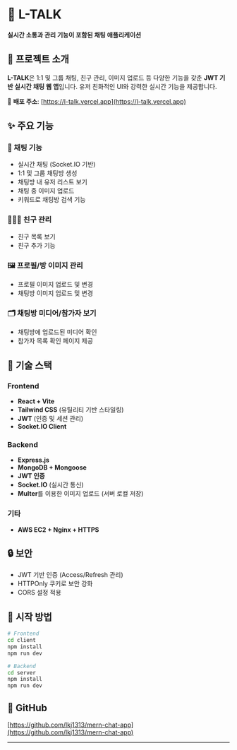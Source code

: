 # 💬 L-TALK

**실시간 소통과 관리 기능이 포함된 채팅 애플리케이션**

## 📌 프로젝트 소개

**L-TALK**은 1:1 및 그룹 채팅, 친구 관리, 이미지 업로드 등 다양한 기능을 갖춘 **JWT 기반 실시간 채팅 웹 앱**입니다. 유저 친화적인 UI와 강력한 실시간 기능을 제공합니다.

🚀 **배포 주소**: [https://l-talk.vercel.app](https://l-talk.vercel.app)

## ✨ 주요 기능

### 💬 채팅 기능

- 실시간 채팅 (Socket.IO 기반)
- 1:1 및 그룹 채팅방 생성
- 채팅방 내 유저 리스트 보기
- 채팅 중 이미지 업로드
- 키워드로 채팅방 검색 기능

### 🧑‍🤝‍🧑 친구 관리

- 친구 목록 보기
- 친구 추가 기능

### 🖼 프로필/방 이미지 관리

- 프로필 이미지 업로드 및 변경
- 채팅방 이미지 업로드 및 변경

### 🗂 채팅방 미디어/참가자 보기

- 채팅방에 업로드된 미디어 확인
- 참가자 목록 확인 페이지 제공

## 💠 기술 스택

### Frontend

- **React + Vite**
- **Tailwind CSS** (유틸리티 기반 스타일링)
- **JWT** (인증 및 세션 관리)
- **Socket.IO Client**

### Backend

- **Express.js**
- **MongoDB + Mongoose**
- **JWT 인증**
- **Socket.IO** (실시간 통신)
- **Multer**를 이용한 이미지 업로드 (서버 로컬 저장)

### 기타

- **AWS EC2 + Nginx + HTTPS**

## 🔒 보안

- JWT 기반 인증 (Access/Refresh 관리)
- HTTPOnly 쿠키로 보안 강화
- CORS 설정 적용

## 🚀 시작 방법

```bash
# Frontend
cd client
npm install
npm run dev

# Backend
cd server
npm install
npm run dev
```

## 🔗 GitHub

[https://github.com/lkj1313/mern-chat-app](https://github.com/lkj1313/mern-chat-app)

---
